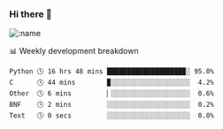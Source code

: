 ### Hi there 👋

<!--
**lv2020/lv2020** is a ✨ _special_ ✨ repository because its `README.md` (this file) appears on your GitHub profile.

Here are some ideas to get you started:

- 🔭 I’m currently working on ...
- 🌱 I’m currently learning ...
- 👯 I’m looking to collaborate on ...
- 🤔 I’m looking for help with ...
- 💬 Ask me about ...
- 📫 How to reach me: ...
- 😄 Pronouns: ...
- ⚡ Fun fact: ...
-->
![:name](https://count.getloli.com/get/@:lv2020)
 <!-- waka-box start -->
📊 Weekly development breakdown
```text
Python 🕓 16 hrs 48 mins ███████████████████▉░ 95.0%
C      🕓 44 mins        ▉░░░░░░░░░░░░░░░░░░░░  4.2%
Other  🕓 6 mins         ▏░░░░░░░░░░░░░░░░░░░░  0.6%
BNF    🕓 2 mins         ░░░░░░░░░░░░░░░░░░░░░  0.2%
Text   🕓 0 secs         ░░░░░░░░░░░░░░░░░░░░░  0.0%
```
<!-- Powered by https://github.com/YouEclipse/waka-box-go . -->
<!-- waka-box end -->
